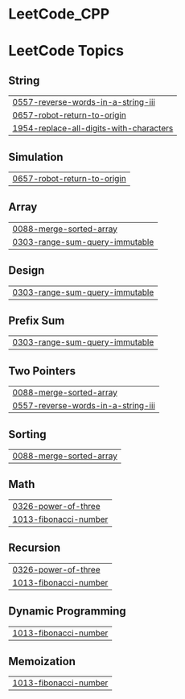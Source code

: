 # LeetCode_CPP
<!---LeetCode Topics Start-->
# LeetCode Topics
## String
|  |
| ------- |
| [0557-reverse-words-in-a-string-iii](https://github.com/tokgozr/LeetCode_CPP/tree/master/0557-reverse-words-in-a-string-iii) |
| [0657-robot-return-to-origin](https://github.com/tokgozr/LeetCode_CPP/tree/master/0657-robot-return-to-origin) |
| [1954-replace-all-digits-with-characters](https://github.com/tokgozr/LeetCode_CPP/tree/master/1954-replace-all-digits-with-characters) |
## Simulation
|  |
| ------- |
| [0657-robot-return-to-origin](https://github.com/tokgozr/LeetCode_CPP/tree/master/0657-robot-return-to-origin) |
## Array
|  |
| ------- |
| [0088-merge-sorted-array](https://github.com/tokgozr/LeetCode_CPP/tree/master/0088-merge-sorted-array) |
| [0303-range-sum-query-immutable](https://github.com/tokgozr/LeetCode_CPP/tree/master/0303-range-sum-query-immutable) |
## Design
|  |
| ------- |
| [0303-range-sum-query-immutable](https://github.com/tokgozr/LeetCode_CPP/tree/master/0303-range-sum-query-immutable) |
## Prefix Sum
|  |
| ------- |
| [0303-range-sum-query-immutable](https://github.com/tokgozr/LeetCode_CPP/tree/master/0303-range-sum-query-immutable) |
## Two Pointers
|  |
| ------- |
| [0088-merge-sorted-array](https://github.com/tokgozr/LeetCode_CPP/tree/master/0088-merge-sorted-array) |
| [0557-reverse-words-in-a-string-iii](https://github.com/tokgozr/LeetCode_CPP/tree/master/0557-reverse-words-in-a-string-iii) |
## Sorting
|  |
| ------- |
| [0088-merge-sorted-array](https://github.com/tokgozr/LeetCode_CPP/tree/master/0088-merge-sorted-array) |
## Math
|  |
| ------- |
| [0326-power-of-three](https://github.com/tokgozr/LeetCode_CPP/tree/master/0326-power-of-three) |
| [1013-fibonacci-number](https://github.com/tokgozr/LeetCode_CPP/tree/master/1013-fibonacci-number) |
## Recursion
|  |
| ------- |
| [0326-power-of-three](https://github.com/tokgozr/LeetCode_CPP/tree/master/0326-power-of-three) |
| [1013-fibonacci-number](https://github.com/tokgozr/LeetCode_CPP/tree/master/1013-fibonacci-number) |
## Dynamic Programming
|  |
| ------- |
| [1013-fibonacci-number](https://github.com/tokgozr/LeetCode_CPP/tree/master/1013-fibonacci-number) |
## Memoization
|  |
| ------- |
| [1013-fibonacci-number](https://github.com/tokgozr/LeetCode_CPP/tree/master/1013-fibonacci-number) |
<!---LeetCode Topics End-->